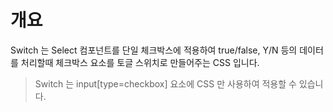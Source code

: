 개요
===

Switch 는 Select 컴포넌트를 단일 체크박스에 적용하여 true/false, Y/N 등의 데이터를 처리할때 체크박스 요소를 토글 스위치로 만들어주는 CSS 입니다.

> Switch 는 input[type=checkbox] 요소에 CSS 만 사용하여 적용할 수 있습니다.
